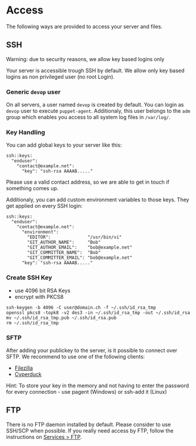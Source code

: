 # Access

The following ways are provided to access your server and files.

## SSH

Warning: due to security reasons, we allow key based logins only

Your server is accessible trough SSH by default. We allow only key based logins as non privileged user (no root Login).


### Generic `devop` user

On all servers, a user named `devop` is created by default. You can login as `devop` user to execute `puppet-agent`. Additionaly, this user belongs to the `adm` group which enables you access to all system log files in `/var/log/`.


### Key Handling

You can add global keys to your server like this:

```
ssh::keys:
  "enduser":
    "contact@example.net":
      "key": "ssh-rsa AAAAB....."
```

Please use a valid contact address, so we are able to get in touch if something comes up.

Additionaly, you can add custom environment variables to those keys. They get applied on every SSH login:

```
ssh::keys:
  "enduser":
    "contact@example.net":
      "environment":
        "EDITOR":              "/usr/bin/vi"
        "GIT_AUTHOR_NAME":     "Bob"
        "GIT_AUTHOR_EMAIL":    "bob@example.net"
        "GIT_COMMITTER_NAME":  "Bob"
        "GIT_COMMITTER_EMAIL": "bob@example.net"
      "key": "ssh-rsa AAAAB....."
```

### Create SSH Key

* use 4096 bit RSA Keys
* encrypt with PKCS8

```
ssh-keygen -b 4096 -C user@domain.ch -f ~/.ssh/id_rsa_tmp
openssl pkcs8 -topk8 -v2 des3 -in ~/.ssh/id_rsa_tmp -out ~/.ssh/id_rsa
mv ~/.ssh/id_rsa_tmp.pub ~/.ssh/id_rsa.pub
rm ~/.ssh/id_rsa_tmp 
```

### SFTP

After adding your publickey to the server, is it possible to connect over SFTP.
We recommend to use one of the following clients:

* [Filezilla](https://filezilla-project.org)
* [Cyperduck](https://cyberduck.io)

Hint: To store your key in the memory and not having to enter the password for every connection -  use pagent (Windows) or ssh-add it (Linux)


## FTP

There is no FTP daemon installed by default. Please consider to use SSH/SCP when possible. If you really need access by FTP, follow the instructions on [Services > FTP](/services/ftp.md).

